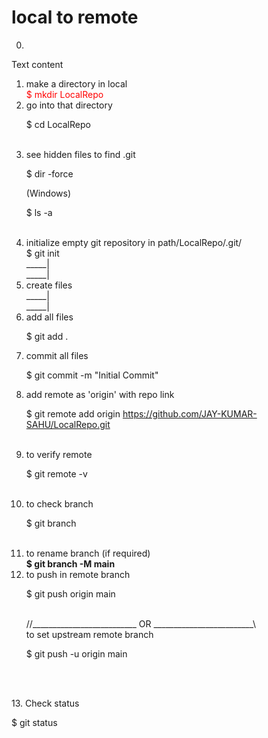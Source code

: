 # local to remote
0. <span style="color:red">
Text content
</span>
1. make a directory in local <br> <span style="color:red">$ mkdir LocalRepo</span> <br>
2. go into that directory <br> <p>$ cd LocalRepo</p> <br>
3. see hidden files to find .git <br> <p> $ dir -force </p> (Windows) <br> <p> $ ls -a </p> <br>
4. initialize empty git repository in path/LocalRepo/.git/ <br> $ git init <br>
_____|<br>
_____|<br>
5. create files <br>
_____|<br>
_____|<br>
6. add all files <br> <p>$ git add .</p>
7. commit all files <br> <p>$ git commit -m "Initial Commit"</p>
8. add remote as 'origin' with repo link <br> <p> $ git remote add origin https://github.com/JAY-KUMAR-SAHU/LocalRepo.git</p> <br>
9. to verify remote <br> <p> $ git remote -v </p> <br>
10. to check branch <br> <p>$ git branch</p> <br>
11. to rename branch (if required) <br> <b> $ git branch -M main </b> <br>
12. to push in remote branch <br> <p> $ git push origin main </p> <br>
//__________________________ OR _________________________\\ <br>
 to set upstream remote branch <br> <p> $ git push -u origin main </p> <br>
<br>
13. Check status <br> <p>$ git status</p>